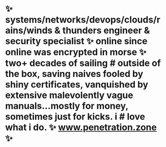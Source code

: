 # ✨ systems/networks/devops/clouds/rains/winds & thunders engineer & security specialist ✨ online since online was encrypted in morse ✨ two+ decades of sailing # outside of the box, saving naives fooled by shiny certificates, vanquished by extensive malevolently vague manuals...mostly for money, sometimes just for kicks. i # love what i do. ✨ www.penetration.zone ✨
